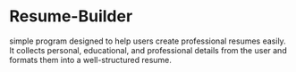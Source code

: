 # Resume-Builder
simple program designed to help users create professional resumes easily. It collects personal, educational, and professional details from the user and formats them into a well-structured resume.
